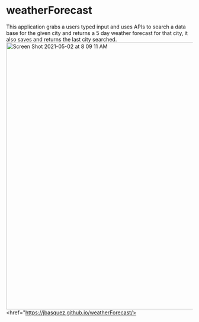 # weatherForecast
This application grabs a users typed input and uses APIs to search a data base for the given city and returns a 5 day weather forecast for that city, it also saves and returns the last city searched.
<img width="720" alt="Screen Shot 2021-05-02 at 8 09 11 AM" src="https://user-images.githubusercontent.com/71075507/116940915-ad461a80-ac3c-11eb-8794-245efe150e48.png">
<href="https://jbasquez.github.io/weatherForecast/>
